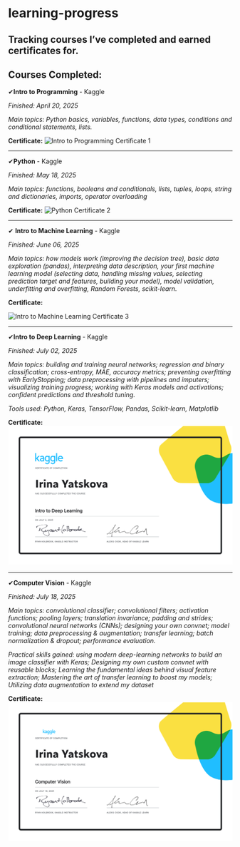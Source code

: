 # learning-progress
Tracking courses I’ve completed and earned certificates for.
---
## Courses Completed:

✔**Intro to Programming** - Kaggle

_Finished: April 20, 2025_

_Main topics: Python basics, variables, functions, data types, conditions and conditional statements, lists._

**Certificate:** 
![Intro to Programming Certificate 1](https://github.com/user-attachments/assets/e33ac84c-d065-4d3e-873d-1189b8dc23cd)

---

✔**Python** - Kaggle

_Finished: May 18, 2025_

_Main topics: functions, booleans and conditionals, lists, tuples, loops, string and dictionaries, imports, operator overloading_

**Certificate:** 
![Python Certificate 2](https://github.com/user-attachments/assets/cdc2543c-f9a0-44b7-bfcf-153a898351f5)

---

✔ **Intro to Machine Learning** - Kaggle

_Finished: June 06, 2025_

_Main topics: how models work (improving the decision tree), basic data exploration (pandas), interpreting data description, your first machine learning model (selecting data, handling missing values, selecting prediction target and features, building your model), model validation, underfitting and overfitting, Random Forests, scikit-learn._

**Certificate:**  

![Intro to Machine Learning Certificate 3](https://github.com/user-attachments/assets/46b81a0a-c4cc-47e3-860c-20d71466aee3)

---

✔**Intro to Deep Learning** - Kaggle

_Finished: July 02, 2025_

_Main topics: building and training neural networks; regression and binary classification; cross-entropy, MAE, accuracy metrics; preventing overfitting with EarlyStopping; data preprocessing with pipelines and imputers; visualizing training progress; working with Keras models and activations; confident predictions and threshold tuning._

_Tools used: Python, Keras, TensorFlow, Pandas, Scikit-learn, Matplotlib_

**Certificate:** 
![Intro to Deep Learning Certificate 4](https://raw.githubusercontent.com/Irina-Adelaide/learning-progress/6af006561b4aee7a20669fc8f75ee97ffe624c99/Irina%20Yatskova%20-%20Intro%20to%20Deep%20Learning.png)

---

✔**Computer Vision** - Kaggle

_Finished: July 18, 2025_

_Main topics: convolutional classifier; convolutional filters; activation functions; pooling layers; translation invariance; padding and strides; convolutional neural networks (CNNs); designing your own convnet; model training; data preprocessing & augmentation; transfer learning; batch normalization & dropout; performance evaluation._

_Practical skills gained: using modern deep-learning networks to build an image classifier with Keras; Designing my own custom convnet with reusable blocks; Learning the fundamental ideas behind visual feature extraction; Mastering the art of transfer learning to boost my models; Utilizing data augmentation to extend my dataset_

**Certificate:** 
![Irina Yatskova - Computer Vision.png](https://github.com/Irina-Adelaide/learning-progress/blob/main/Irina%20Yatskova%20-%20Computer%20Vision.png)
